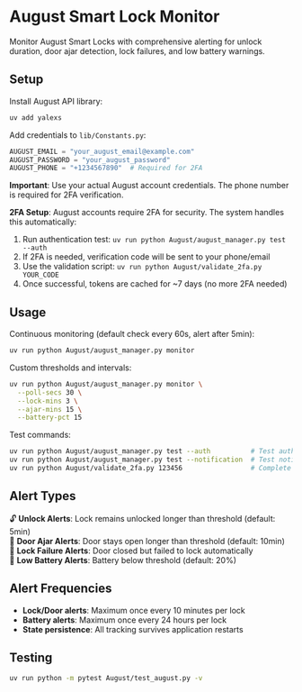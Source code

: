 # August Smart Lock Monitor

Monitor August Smart Locks with comprehensive alerting for unlock duration, door ajar detection, lock failures, and low battery warnings.

## Setup

Install August API library:
```bash
uv add yalexs
```

Add credentials to `lib/Constants.py`:
```python
AUGUST_EMAIL = "your_august_email@example.com"
AUGUST_PASSWORD = "your_august_password"
AUGUST_PHONE = "+1234567890"  # Required for 2FA
```

**Important**: Use your actual August account credentials. The phone number is required for 2FA verification.

**2FA Setup**: August accounts require 2FA for security. The system handles this automatically:
1. Run authentication test: `uv run python August/august_manager.py test --auth`
2. If 2FA is needed, verification code will be sent to your phone/email
3. Use the validation script: `uv run python August/validate_2fa.py YOUR_CODE`
4. Once successful, tokens are cached for ~7 days (no more 2FA needed)

## Usage

Continuous monitoring (default check every 60s, alert after 5min):
```bash
uv run python August/august_manager.py monitor
```

Custom thresholds and intervals:
```bash
uv run python August/august_manager.py monitor \
  --poll-secs 30 \
  --lock-mins 3 \
  --ajar-mins 15 \
  --battery-pct 15
```

Test commands:
```bash
uv run python August/august_manager.py test --auth          # Test authentication
uv run python August/august_manager.py test --notification  # Test notifications
uv run python August/validate_2fa.py 123456                 # Complete 2FA with code
```

## Alert Types

🔓 **Unlock Alerts**: Lock remains unlocked longer than threshold (default: 5min)  
🚪 **Door Ajar Alerts**: Door stays open longer than threshold (default: 10min)  
🔐 **Lock Failure Alerts**: Door closed but failed to lock automatically  
🔋 **Low Battery Alerts**: Battery below threshold (default: 20%)  

## Alert Frequencies

- **Lock/Door alerts**: Maximum once every 10 minutes per lock
- **Battery alerts**: Maximum once every 24 hours per lock  
- **State persistence**: All tracking survives application restarts

## Testing

```bash
uv run python -m pytest August/test_august.py -v
```